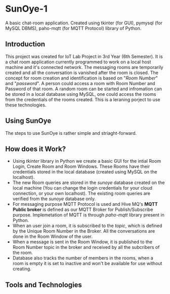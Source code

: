 # SunOye-1
A basic chat-room application. 
Created using tkinter (for GUI), pymysql (for MySQL DBMS), paho-mqtt (for MQTT Protocol) library of Python.

## Introduction
This project was created for IoT Lab Project in 3rd Year (6th Semester). It is a chat room application currently programmed to work on a local host machine and it's connected network. The messaging rooms are temporarily created and all the conversation is vanished after the room is closed. The concept for room creation and identification is based on "_Room Number_" and "_password_".
A person could access a room with Room Number and Password of that room. A random room can be started and infromation can be stored in a local database using MySQL, one could access the rooms from the credentials of the rooms created. This is a leraning porject to use these technologies.

## Using SunOye
The steps to use SunOye is rather simple and striaght-forward.

## How does it Work?
 * Using _tkinter_ library in Python we create a basic GUI for the intial Room Login, Create Room and Room Windows. These Rooms have their credentials stored in the local database (created using MySQL on the localhost).
 * The new Room queries are stored in the _sunoye_ database created on the local machine (You can change the login credentials for your cloud connection, or your own localhost). The existing room queries are verified from the _sunoye_ database only.
 * For messaging purpose MQTT Protocol is used and Hive MQ's **MQTT Public broker** is defined as our MQTT Broker for Publish/Subscribe purpose. Implemetation of MQTT is through _paho-mqtt_ library present in Python.
 * When an user join a room, it is subscribed to the _topic_, which is defined by the Unique Room Number in the Broker. All the conversations are done in the Room Window of the user.
 * When a message is sent in the Room Window, it is published to the Room Number topic in the broker and received by all the subcribers of the room.
 * Database also tracks the number of members in the rooms, when a room is empty it is set to inactive and won't be available for use without creating.

## Tools and Technologies
